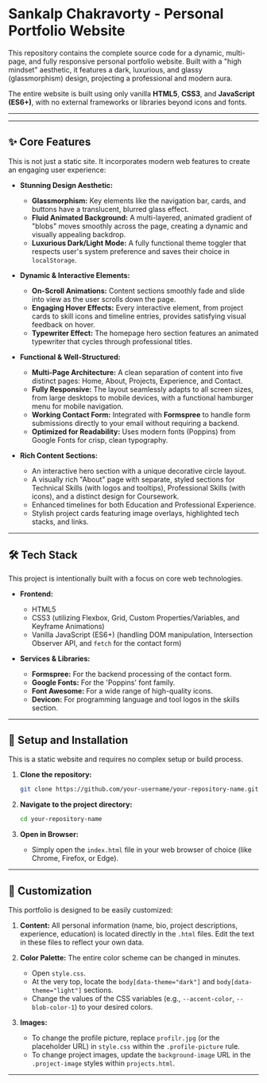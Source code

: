 # Sankalp Chakravorty - Personal Portfolio Website

This repository contains the complete source code for a dynamic, multi-page, and fully responsive personal portfolio website. Built with a "high mindset" aesthetic, it features a dark, luxurious, and glassy (glassmorphism) design, projecting a professional and modern aura.

The entire website is built using only vanilla **HTML5**, **CSS3**, and **JavaScript (ES6+)**, with no external frameworks or libraries beyond icons and fonts.

---

---

## ✨ Core Features

This is not just a static site. It incorporates modern web features to create an engaging user experience:

-   **Stunning Design Aesthetic:**
    -   **Glassmorphism:** Key elements like the navigation bar, cards, and buttons have a translucent, blurred glass effect.
    -   **Fluid Animated Background:** A multi-layered, animated gradient of "blobs" moves smoothly across the page, creating a dynamic and visually appealing backdrop.
    -   **Luxurious Dark/Light Mode:** A fully functional theme toggler that respects user's system preference and saves their choice in `localStorage`.

-   **Dynamic & Interactive Elements:**
    -   **On-Scroll Animations:** Content sections smoothly fade and slide into view as the user scrolls down the page.
    -   **Engaging Hover Effects:** Every interactive element, from project cards to skill icons and timeline entries, provides satisfying visual feedback on hover.
    -   **Typewriter Effect:** The homepage hero section features an animated typewriter that cycles through professional titles.

-   **Functional & Well-Structured:**
    -   **Multi-Page Architecture:** A clean separation of content into five distinct pages: Home, About, Projects, Experience, and Contact.
    -   **Fully Responsive:** The layout seamlessly adapts to all screen sizes, from large desktops to mobile devices, with a functional hamburger menu for mobile navigation.
    -   **Working Contact Form:** Integrated with **Formspree** to handle form submissions directly to your email without requiring a backend.
    -   **Optimized for Readability:** Uses modern fonts (Poppins) from Google Fonts for crisp, clean typography.

-   **Rich Content Sections:**
    -   An interactive hero section with a unique decorative circle layout.
    -   A visually rich "About" page with separate, styled sections for Technical Skills (with logos and tooltips), Professional Skills (with icons), and a distinct design for Coursework.
    -   Enhanced timelines for both Education and Professional Experience.
    -   Stylish project cards featuring image overlays, highlighted tech stacks, and links.

---

## 🛠️ Tech Stack

This project is intentionally built with a focus on core web technologies.

-   **Frontend:**
    -   HTML5
    -   CSS3 (utilizing Flexbox, Grid, Custom Properties/Variables, and Keyframe Animations)
    -   Vanilla JavaScript (ES6+) (handling DOM manipulation, Intersection Observer API, and `fetch` for the contact form)

-   **Services & Libraries:**
    -   **Formspree:** For the backend processing of the contact form.
    -   **Google Fonts:** For the 'Poppins' font family.
    -   **Font Awesome:** For a wide range of high-quality icons.
    -   **Devicon:** For programming language and tool logos in the skills section.

---
## 🚀 Setup and Installation

This is a static website and requires no complex setup or build process.

1.  **Clone the repository:**
    ```bash
    git clone https://github.com/your-username/your-repository-name.git
    ```

2.  **Navigate to the project directory:**
    ```bash
    cd your-repository-name
    ```

3.  **Open in Browser:**
    -   Simply open the `index.html` file in your web browser of choice (like Chrome, Firefox, or Edge).


---

## 🎨 Customization

This portfolio is designed to be easily customized:

1.  **Content:** All personal information (name, bio, project descriptions, experience, education) is located directly in the `.html` files. Edit the text in these files to reflect your own data.

2.  **Color Palette:** The entire color scheme can be changed in minutes.
    -   Open `style.css`.
    -   At the very top, locate the `body[data-theme="dark"]` and `body[data-theme="light"]` sections.
    -   Change the values of the CSS variables (e.g., `--accent-color`, `--blob-color-1`) to your desired colors.

3.  **Images:**
    -   To change the profile picture, replace `profilr.jpg` (or the placeholder URL) in `style.css` within the `.profile-picture` rule.
    -   To change project images, update the `background-image` URL in the `.project-image` styles within `projects.html`.

---


